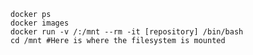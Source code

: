 	docker ps
	docker images
	docker run -v /:/mnt --rm -it [repository] /bin/bash
	cd /mnt #Here is where the filesystem is mounted